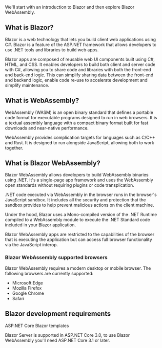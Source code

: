 We'll start with an introduction to Blazor and then explore Blazor WebAssembly.

## What is Blazor?

Blazor is a web technology that lets you build client web applications using C#. Blazor is a feature of the ASP.NET framework that allows developers to use .NET tools and libraries to build web apps.

Blazor apps are composed of reusable web UI components built using C#, HTML, and CSS. It enables developers to build both client and server code with  C#, allowing you to share code and libraries with both the front-end and back-end logic. This can simplify sharing data between the front-end and backend logic, enable code re-use to accelerate development and simplify maintenance. 

## What is WebAssembly?

WebAssembly (WASM) is an open binary standard that defines a portable code format for executable programs designed to run in web browsers. It is a textual assembly language with a compact binary format built for fast downloads and near-native performance. 

WebAssembly provides complication targets for languages such as C/C++ and Rust. It is designed to run alongside JavaScript, allowing both to work together.

## What is Blazor WebAssembly?

Blazor WebAssembly allows developers to build WebAssembly binaries using .NET. It's a single-page app framework and uses the WebAssembly open standards without requiring plugins or code transplication. 

.NET code executed via WebAssembly in the browser runs in the browser's JavaScript sandbox. It includes all the security and protection that the sandbox provides to help prevent malicious actions on the client machine.

Under the hood, Blazor uses a Mono-compiled version of the .NET Runtime compiled to a WebAssembly module to execute the .NET Standard code included in your Blazor application. 

Blazor WebAssembly apps are restricted to the capabilities of the browser that is executing the application but can access full browser functionality via the JavaScript interop.

### Blazor WebAssembly supported browsers

Blazor WebAssembly requires a modern desktop or mobile browser. The following browsers are currently supported:

- Microsoft Edge
- Mozilla Firefox
- Google Chrome
- Safari

## Blazor development requirements

ASP.NET Core Blazor templates

Blazor Server is supported in ASP.NET Core 3.0, to use Blazor WebAssembly you'll need ASP.NET Core 3.1 or later.